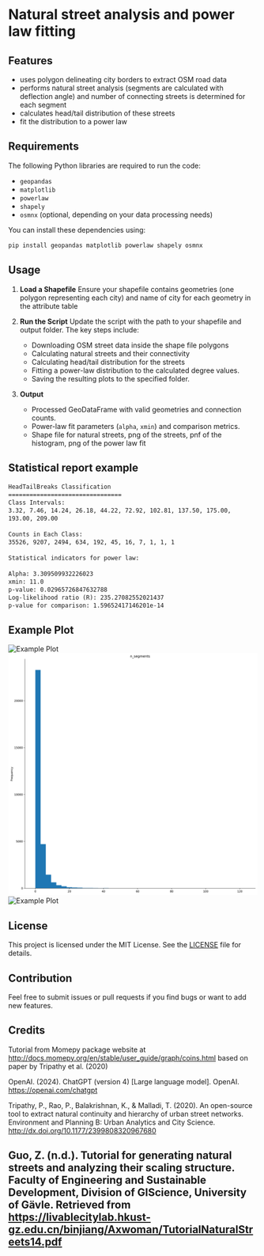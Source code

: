 # Natural street analysis and power law fitting 


## Features

- uses polygon delineating city borders to extract OSM road data
- performs natural street analysis (segments are calculated with deflection angle) and number of connecting streets is determined for each segment
- calculates head/tail distribution of these streets
- fit the distribution to a power law

## Requirements

The following Python libraries are required to run the code:

- `geopandas`
- `matplotlib`
- `powerlaw`
- `shapely`
- `osmnx` (optional, depending on your data processing needs)

You can install these dependencies using:

```bash
pip install geopandas matplotlib powerlaw shapely osmnx
```

## Usage

1. **Load a Shapefile**
   Ensure your shapefile contains geometries (one polygon representing each city) and name of city for each geometry in the attribute table

2. **Run the Script**
   Update the script with the path to your shapefile and output folder. The key steps include:

   - Downloading OSM street data inside the shape file polygons
   - Calculating natural streets and their connectivity
   - Calculating head/tail distribution for the streets
   - Fitting a power-law distribution to the calculated degree values.
   - Saving the resulting plots to the specified folder.

3. **Output**
   - Processed GeoDataFrame with valid geometries and connection counts.
   - Power-law fit parameters (`alpha`, `xmin`) and comparison metrics.
   - Shape file for natural streets, png of the streets, pnf of the histogram, png of the power law fit

## Statistical report example

```
HeadTailBreaks Classification
================================
Class Intervals:
3.32, 7.46, 14.24, 26.18, 44.22, 72.92, 102.81, 137.50, 175.00, 193.00, 209.00

Counts in Each Class:
35526, 9207, 2494, 634, 192, 45, 16, 7, 1, 1, 1

Statistical indicators for power law:

Alpha: 3.309509932226023
xmin: 11.0
p-value: 0.02965726847632788
Log-likelihood ratio (R): 235.27082552021437
p-value for comparison: 1.59652417146201e-14
```

## Example Plot

![Example Plot](figure_Yogyakarta.png)
![Example Plot](histogram_0.png)
![Example Plot](power_Bandung.png)

## License

This project is licensed under the MIT License. See the [LICENSE](LICENSE) file for details.

## Contribution

Feel free to submit issues or pull requests if you find bugs or want to add new features.

## Credits

Tutorial from Momepy package website at http://docs.momepy.org/en/stable/user_guide/graph/coins.html based on paper by Tripathy et al. (2020)

OpenAI. (2024). ChatGPT (version 4) [Large language model]. OpenAI. https://openai.com/chatgpt

Tripathy, P., Rao, P., Balakrishnan, K., & Malladi, T. (2020). An open-source tool to extract natural continuity and hierarchy of urban street networks. Environment and Planning B: Urban Analytics and City Science. http://dx.doi.org/10.1177/2399808320967680

Guo, Z. (n.d.). Tutorial for generating natural streets and analyzing their scaling structure. Faculty of Engineering and Sustainable Development, Division of GIScience, University of Gävle. Retrieved from https://livablecitylab.hkust-gz.edu.cn/binjiang/Axwoman/TutorialNaturalStreets14.pdf
---

